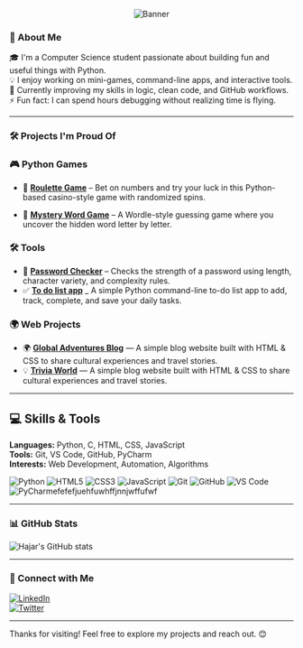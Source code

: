 <p align="center">
  <img src="https://i.imgur.com/4xDkjzs.png" alt="Banner" /> </p>

### 👋 About Me

🎓 I'm a Computer Science student passionate about building fun and useful things with Python.  
💡 I enjoy working on mini-games, command-line apps, and interactive tools.  
🌱 Currently improving my skills in logic, clean code, and GitHub workflows.  
⚡ Fun fact: I can spend hours debugging without realizing time is flying.

---

### 🛠 Projects I'm Proud Of
### 🎮 Python Games
- 🎲 **[Roulette Game](https://github.com/Hajar1010/roulette-game)** – Bet on numbers and try your luck in this Python-based casino-style game with randomized spins.

- 🧠 **[Mystery Word Game](https://github.com/Hajar1010/guess-the-word)** – A Wordle-style guessing game where you uncover the hidden word letter by letter.

### 🛠️ Tools 
- 🔐 **[Password Checker](https://github.com/Hajar1010/password-checker)** – Checks the strength of a password using length, character variety, and complexity rules.
- ✅ **[To do list app](https://github.com/Hajar1010/to-do-list)** _ A simple Python command-line to-do list app to add, track, complete, and save your daily tasks.

### 🌍 Web Projects 
- 🌍 **[Global Adventures Blog](https://github.com/hajar1010/global-adventures-blog)** — A simple blog website built with HTML & CSS to share cultural experiences and travel stories.
- 💡 **[Trivia World](https://github.com/hajar1010/global-adventures-blog)** — A simple blog website built with HTML & CSS to share cultural experiences and travel stories. 



---

## 💻 Skills & Tools

**Languages:** Python, C, HTML, CSS, JavaScript  
**Tools:** Git, VS Code, GitHub, PyCharm  
**Interests:** Web Development, Automation, Algorithms  

![Python](https://img.shields.io/badge/Python-3776AB?style=for-the-badge&logo=python&logoColor=white)
![HTML5](https://img.shields.io/badge/HTML5-E34F26?style=for-the-badge&logo=html5&logoColor=white)
![CSS3](https://img.shields.io/badge/CSS3-1572B6?style=for-the-badge&logo=css3&logoColor=white)
![JavaScript](https://img.shields.io/badge/JavaScript-F7DF1E?style=for-the-badge&logo=javascript&logoColor=black)
![Git](https://img.shields.io/badge/Git-F05032?style=for-the-badge&logo=git&logoColor=white)
![GitHub](https://img.shields.io/badge/GitHub-181717?style=for-the-badge&logo=github&logoColor=white)
![VS Code](https://img.shields.io/badge/VS%20Code-007ACC?style=for-the-badge&logo=visual-studio-code&logoColor=white)
![PyCharm](https://img.shields.io/badge/PyCharm-000000?style=for-the-badge&logo=pycharm&logoColor=white)efefefjuehfuwhffjnnjwffufwf

---

### 📊 GitHub Stats

![Hajar's GitHub stats](https://github-readme-stats.vercel.app/api?username=Hajar1010&show_icons=true&theme=radical)

---

### 🤝 Connect with Me

[![LinkedIn](https://img.shields.io/badge/LinkedIn-blue?logo=linkedin&style=flat-square)](https://www.linkedin.com/in/hajaressalihi/)  
[![Twitter](https://img.shields.io/badge/Twitter-1DA1F2?logo=twitter&style=flat-square)](https://twitter.com/hajar1010)  

---

Thanks for visiting! Feel free to explore my projects and reach out. 😊

